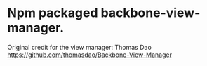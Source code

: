 # Npm packaged backbone-view-manager. 

Original credit for the view manager: Thomas Dao <https://github.com/thomasdao/Backbone-View-Manager>

